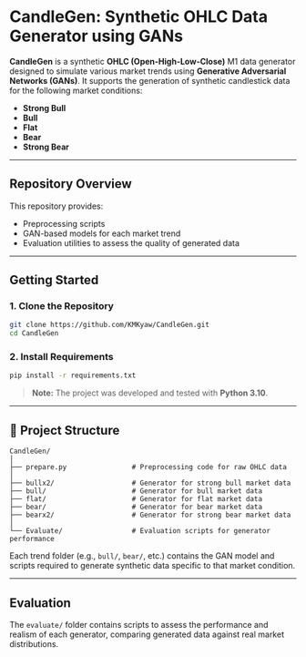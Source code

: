 # CandleGen: Synthetic OHLC Data Generator using GANs

**CandleGen** is a synthetic **OHLC (Open-High-Low-Close)** M1 data generator designed to simulate various market trends using **Generative Adversarial Networks (GANs)**.
It supports the generation of synthetic candlestick data for the following market conditions:

- **Strong Bull**
- **Bull**
- **Flat**
- **Bear**
- **Strong Bear**

---

## Repository Overview

This repository provides:

- Preprocessing scripts
- GAN-based models for each market trend
- Evaluation utilities to assess the quality of generated data

---

## Getting Started

### 1. Clone the Repository

```bash
git clone https://github.com/KMKyaw/CandleGen.git
cd CandleGen
```

### 2. Install Requirements

```bash
pip install -r requirements.txt
```

> **Note:** The project was developed and tested with **Python 3.10**.

---

## 📁 Project Structure

```
CandleGen/
│
├── prepare.py                # Preprocessing code for raw OHLC data
│
├── bullx2/                   # Generator for strong bull market data
├── bull/                     # Generator for bull market data
├── flat/                     # Generator for flat market data
├── bear/                     # Generator for bear market data
├── bearx2/                   # Generator for strong bear market data
│
└── Evaluate/                 # Evaluation scripts for generator performance
```

Each trend folder (e.g., `bull/`, `bear/`, etc.) contains the GAN model and scripts required to generate synthetic data specific to that market condition.

---

## Evaluation

The `evaluate/` folder contains scripts to assess the performance and realism of each generator, comparing generated data against real market distributions.
